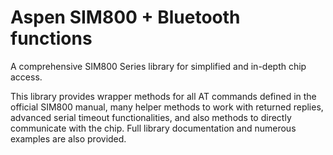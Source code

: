 # Aspen SIM800 + Bluetooth functions

A comprehensive SIM800 Series library for simplified and in-depth chip access.

This library provides wrapper methods for all AT commands defined in the official SIM800 manual, many helper methods to work with returned replies, advanced serial timeout functionalities, and also methods to directly communicate with the chip. Full library documentation and numerous examples are also provided.

